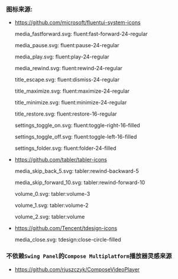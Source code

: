 ### 图标来源:
- https://github.com/microsoft/fluentui-system-icons

    media_fastforward.svg: fluent:fast-forward-24-regular
  
    media_pause.svg: fluent:pause-24-regular
  
    media_play.svg: fluent:play-24-regular
  
    media_rewind.svg: fluent:rewind-24-regular
  
    title_escape.svg: fluent:dismiss-24-regular
  
    title_maximize.svg: fluent:maximize-24-regular
  
    title_minimize.svg: fluent:minimize-24-regular
  
    title_restore.svg: fluent:restore-16-regular

    settings_toggle_on.svg: fluent:toggle-right-16-filled
    
    settings_toggle_off.svg: fluent:toggle-left-16-filled

    settings_folder.svg: fluent:folder-24-filled

- https://github.com/tabler/tabler-icons
  
    media_skip_back_5.svg: tabler:rewind-backward-5
  
    media_skip_forward_10.svg: tabler:rewind-forward-10
  
    volume_0.svg: tabler:volume-3
  
    volume_1.svg: tabler:volume-2
  
    volume_2.svg: tabler:volume

- https://github.com/Tencent/tdesign-icons

    media_close.svg: tdesign:close-circle-filled



### 不依赖`Swing Panel`的`Compose Multiplatform`播放器灵感来源
- https://github.com/rjuszczyk/ComposeVideoPlayer
